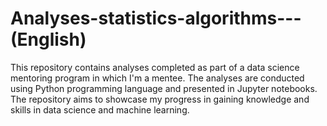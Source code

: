 # Analyses-statistics-algorithms---(English)

This repository contains analyses completed as part of a data science mentoring program in which I'm a mentee. The analyses are conducted using Python programming language and presented in Jupyter notebooks. The repository aims to showcase my progress in gaining knowledge and skills in data science and machine learning.
